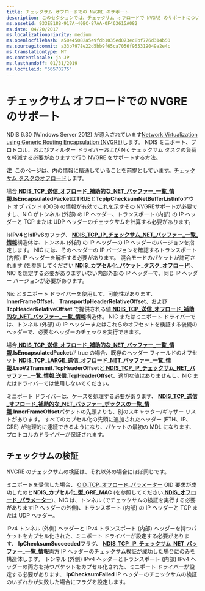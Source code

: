 ```yaml
---
title: チェックサム オフロードでの NVGRE のサポート
description: このセクションでは、チェックサム オフロードで NVGRE のサポートについて説明します
ms.assetid: 933EE18B-917A-40BC-87AA-0F463615A082
ms.date: 04/20/2017
ms.localizationpriority: medium
ms.openlocfilehash: a50e45082a5e9fdb1035ed073ec8bf776d314b50
ms.sourcegitcommit: a33b7978e22d5bb9f65ca7056f955319049a2e4c
ms.translationtype: MT
ms.contentlocale: ja-JP
ms.lasthandoff: 01/31/2019
ms.locfileid: "56570275"
---
```

# <a name="supporting-nvgre-in-checksum-offload"></a>チェックサム オフロードでの NVGRE のサポート


NDIS 6.30 (Windows Server 2012) が導入されています[Network Virtualization using Generic Routing Encapsulation (NVGRE)](network-virtualization-using-generic-routing-encapsulation--nvgre--task-offload.md)します。 NDIS ミニポート、プロトコル、およびフィルター ドライバーおよび Nic チェックサム タスクの負荷を軽減する必要がありますで行う NVGRE をサポートする方法。

**注**  このページは、内の情報に精通していることを前提としています。[チェックサム タスクのオフロード](offloading-checksum-tasks.md)します。

 

場合[ **NDIS\_TCP\_送信\_オフロード\_補助的な\_NET\_バッファー\_一覧\_情報**](https://msdn.microsoft.com/library/windows/hardware/jj991957).**IsEncapsulatedPacket**は**TRUE**と**TcpIpChecksumNetBufferListInfo**アウト オブ バンド (OOB) の情報が有効でこれを示すその NVGREサポートが必要ですし、NIC がトンネル (外部) の IP ヘッダー、トランスポート (内部) の IP ヘッダーと TCP または UDP ヘッダーのチェックサムを計算する必要があります。

**IsIPv4**と**IsIPv6**のフラグ、 [ **NDIS\_TCP\_IP\_チェックサム\_NET\_バッファー\_一覧\_情報**](https://msdn.microsoft.com/library/windows/hardware/ff567877)構造体は、トンネル (外部) の IP ヘッダーの IP ヘッダーのバージョンを指定します。 NIC には、そのヘッダーの IP バージョンを確認するトランスポート (内部) IP ヘッダーを解析する必要があります。 混合モードのパケットが許可されます (を参照してください[ **NDIS\_カプセル化\_パケット\_タスク\_オフロード**](https://msdn.microsoft.com/library/windows/hardware/jj991956))、NIC を想定する必要がありますいない内部外部の IP ヘッダーで、同じ IP ヘッダー バージョンが必要があります。

Nic とミニポート ドライバーを使用して、可能性があります、 **InnerFrameOffset**、 **TransportIpHeaderRelativeOffset**、および**TcpHeaderRelativeOffset** で提供される値[ **NDIS\_TCP\_送信\_オフロード\_補助的な\_NET\_バッファー\_一覧\_情報**](https://msdn.microsoft.com/library/windows/hardware/jj991957)構造体。 NIC またはミニポート ドライバーでは、トンネル (外部) の IP ヘッダーまたはこれらのオフセットを検証する後続のヘッダーで、必要なヘッダーのチェックを実行できます。

場合[ **NDIS\_TCP\_送信\_オフロード\_補助的な\_NET\_バッファー\_一覧\_情報**](https://msdn.microsoft.com/library/windows/hardware/jj991957).**IsEncapsulatedPacket**が true の場合、既存のヘッダー フィールドのオフセット[ **NDIS\_TCP\_LARGE\_送信\_オフロード\_NET\_バッファー\_一覧\_情報**](https://msdn.microsoft.com/library/windows/hardware/ff567882).**LsoV2Transmit**.**TcpHeaderOffset**と[ **NDIS\_TCP\_IP\_チェックサム\_NET\_バッファー\_一覧\_情報**](https://msdn.microsoft.com/library/windows/hardware/ff567877).**送信**.**TcpHeaderOffset**、適切な値はありませんし、NIC またはドライバーでは使用しないでください。

ミニポート ドライバーは、ケースを処理する必要があります、 [ **NDIS\_TCP\_送信\_オフロード\_補助的な\_NET\_バッファー\_ボックスの一覧\_情報**](https://msdn.microsoft.com/library/windows/hardware/jj991957).**InnerFrameOffset**パケットの先頭よりも、別のスキャッター/ギャザー リストがあります。 すべてのカプセル化の先頭に追加されたヘッダー (ETH、IP、GRE) が物理的に連続できるようになり、パケットの最初の MDL になります、プロトコルのドライバーが保証されます。

## <a name="checksum-validation"></a>チェックサムの検証


NVGRE のチェックサムの検証は、それ以外の場合にほぼ同じです。

ミニポートを受信した場合、 [OID\_TCP\_オフロード\_パラメーター](https://msdn.microsoft.com/library/windows/hardware/ff569807) OID 要求が成功したのと**NDIS\_カプセル化\_型\_GRE\_MAC** (を参照してください[ **NDIS\_オフロード\_パラメーター**](https://msdn.microsoft.com/library/windows/hardware/ff566706))、NIC は、トンネル (でチェックサムの検証を実行する必要がありますIP ヘッダーの外側)、トランスポート (内部) の IP ヘッダーと TCP または UDP ヘッダー。

IPv4 トンネル (外側) ヘッダーと IPv4 トランスポート (内部) ヘッダーを持つパケットをカプセル化された、ミニポート ドライバーが設定する必要があります、 **IpChecksumSucceeded**フラグ、 [ **NDIS\_TCP\_IP\_チェックサム\_NET\_バッファー\_一覧\_情報**](https://msdn.microsoft.com/library/windows/hardware/ff567877)両方 IP ヘッダーのチェックサム検証が成功した場合にのみを構造体します。 トンネル (外側) IPv4 ヘッダーとトランスポート (内部) IPv4 ヘッダーの両方を持つパケットをカプセル化された、ミニポート ドライバーが設定する必要があります、 **IpChecksumFailed** IP ヘッダーのチェックサムの検証のいずれかが失敗した場合にフラグを設定します。

 

 






